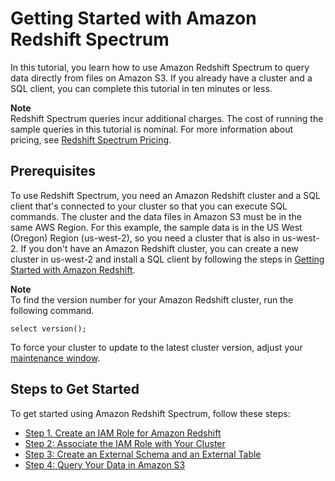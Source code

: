 # Getting Started with Amazon Redshift Spectrum<a name="c-getting-started-using-spectrum"></a>

In this tutorial, you learn how to use Amazon Redshift Spectrum to query data directly from files on Amazon S3\. If you already have a cluster and a SQL client, you can complete this tutorial in ten minutes or less\.

**Note**  
Redshift Spectrum queries incur additional charges\. The cost of running the sample queries in this tutorial is nominal\. For more information about pricing, see [ Redshift Spectrum Pricing](https://aws.amazon.com/redshift/pricing/#redshift-spectrum-pricing)\.

## Prerequisites<a name="c-getting-started-using-spectrum-prerequisites"></a>

To use Redshift Spectrum, you need an Amazon Redshift cluster and a SQL client that's connected to your cluster so that you can execute SQL commands\. The cluster and the data files in Amazon S3 must be in the same AWS Region\. For this example, the sample data is in the US West \(Oregon\) Region \(us\-west\-2\), so you need a cluster that is also in us\-west\-2\. If you don't have an Amazon Redshift cluster, you can create a new cluster in us\-west\-2 and install a SQL client by following the steps in [Getting Started with Amazon Redshift](https://docs.aws.amazon.com/redshift/latest/gsg/getting-started.html)\. 

**Note**  
To find the version number for your Amazon Redshift cluster, run the following command\.  

```
select version();
```
To force your cluster to update to the latest cluster version, adjust your [maintenance window](https://docs.aws.amazon.com/redshift/latest/mgmt/working-with-clusters.html#rs-maintenance-windows)\. 

## Steps to Get Started<a name="c-getting-started-using-spectrum-steps"></a>

To get started using Amazon Redshift Spectrum, follow these steps:
+ [Step 1\. Create an IAM Role for Amazon Redshift](c-getting-started-using-spectrum-create-role.md) 
+ [Step 2: Associate the IAM Role with Your Cluster](c-getting-started-using-spectrum-add-role.md) 
+ [Step 3: Create an External Schema and an External Table](c-getting-started-using-spectrum-create-external-table.md) 
+ [Step 4: Query Your Data in Amazon S3](c-getting-started-using-spectrum-query-s3-data.md) 